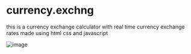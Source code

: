# currency.exchng
this is a currency exchange calculator with real time currency exchange rates made using html css and javascript 

![image](https://user-images.githubusercontent.com/100835323/209847670-64ce2fc0-3b46-4428-a0c5-2fec9d2b8ac9.png)
